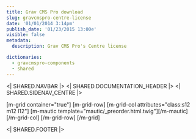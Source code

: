 ```yaml
---
title: Grav CMS Pro download
slug: gravcmspro-centre-license
date: '01/01/2014 3:14pm'
publish_date: '01/23/2015 13:00e'
visible: false
metadata:
  description: Grav CMS Pro's Centre license

dictionaries:
  - gravcmspro-components
  - shared
---
```


<| SHARED.NAVBAR |>
<| SHARED.DOCUMENTATION_HEADER |>
<| SHARED.SIDENAV_CENTRE |>

[m-grid container="true"]
  [m-grid-row]
    [m-grid-col attributes="class:s12 m12 l12"]
      [m-mautic template="mautic/_preorder.html.twig"][/m-mautic]
    [/m-grid-col]
  [/m-grid-row]
[/m-grid]

<| SHARED.FOOTER |>
